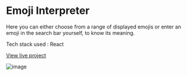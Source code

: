 # Emoji Interpreter

Here you can either choose from a range of displayed emojis or enter an emoji in the search bar yourself, to know its meaning. 

Tech stack used : React

[View live project](https://neog-emoji-interpreter.netlify.app/)

![image](https://user-images.githubusercontent.com/30795425/133671004-f997e65c-d418-43dc-a8f7-4258a6784056.png)

